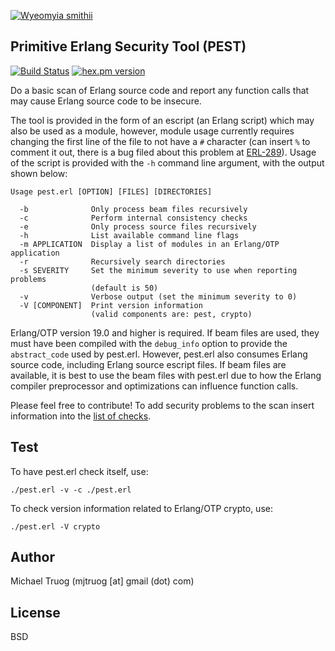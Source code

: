 [![Wyeomyia smithii](https://github.com/okeuday/pest/raw/master/images/320px-Wyeomyia_smithii.jpg)](https://en.wikipedia.org/wiki/Mosquito#Lifecycle)

Primitive Erlang Security Tool (PEST)
-------------------------------------

[![Build Status](https://secure.travis-ci.org/okeuday/pest.png?branch=master)](http://travis-ci.org/okeuday/pest)
[![hex.pm version](https://img.shields.io/hexpm/v/pest.svg)](https://hex.pm/packages/pest)

Do a basic scan of Erlang source code and report any function calls that may
cause Erlang source code to be insecure.

The tool is provided in the form of an escript (an Erlang script) which may
also be used as a module, however, module usage currently requires changing
the first line of the file to not have a `#` character
(can insert `%` to comment it out, there is a bug filed about this problem at
 [ERL-289](https://bugs.erlang.org/browse/ERL-289)).  Usage of the script
is provided with the `-h` command line argument, with the output shown below:

    Usage pest.erl [OPTION] [FILES] [DIRECTORIES]
    
      -b              Only process beam files recursively
      -c              Perform internal consistency checks
      -e              Only process source files recursively
      -h              List available command line flags
      -m APPLICATION  Display a list of modules in an Erlang/OTP application
      -r              Recursively search directories
      -s SEVERITY     Set the minimum severity to use when reporting problems
                      (default is 50)
      -v              Verbose output (set the minimum severity to 0)
      -V [COMPONENT]  Print version information
                      (valid components are: pest, crypto)
    
Erlang/OTP version 19.0 and higher is required.
If beam files are used, they must have been compiled with the `debug_info`
option to provide the `abstract_code` used by pest.erl.  However, pest.erl
also consumes Erlang source code, including Erlang source escript files.
If beam files are available, it is best to use the beam files with pest.erl
due to how the Erlang compiler preprocessor and optimizations can influence
function calls.

Please feel free to contribute!  To add security problems to the scan
insert information into the [list of checks](https://github.com/okeuday/pest/blob/master/pest.erl#L122-L240).

Test
----

To have pest.erl check itself, use:

    ./pest.erl -v -c ./pest.erl

To check version information related to Erlang/OTP crypto, use:

    ./pest.erl -V crypto

Author
------

Michael Truog (mjtruog [at] gmail (dot) com)

License
-------

BSD

